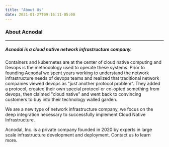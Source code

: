 ```yaml
---
title: "About Us"
date: 2021-01-27T09:16:11-05:00
---
```


### About Acnodal

---

##### _Acnodal is a cloud native network infrastructure company._ 

Containers and kubernetes are at the center of cloud native computing and Devops is the methodology used to operate these systems.  Prior to founding Acnodal we spent years working to understand the network infrastructure needs of devops teams and realized that traditional network companies viewed devops as "just another protocol problem".  They added a protocol, created their own special protocol or co-opted something from devops, then claimed "cloud native" and went back to convincing customers to buy into their technology walled garden.  

We are a new type of network infrastructure company, we focus on the deep integration necessary to successfully implement Cloud Native Infrastructure.

Acnodal, Inc. is a private company founded in 2020 by experts in large scale infrastructure development and deployment.  Contact us to learn more.